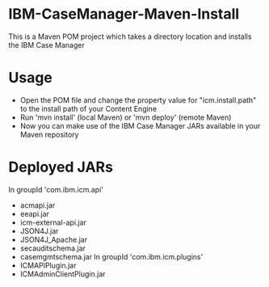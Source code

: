 # IBM-CaseManager-Maven-Install
This is a Maven POM project which takes a directory location and installs the IBM Case Manager 

# Usage
* Open the POM file and change the property value for "icm.install.path" to the install path of your Content Engine
* Run 'mvn install' (local Maven) or 'mvn deploy' (remote Maven)
* Now you can make use of the IBM Case Manager JARs available in your Maven repository

# Deployed JARs
In groupId 'com.ibm.icm.api'
* acmapi.jar
* eeapi.jar
* icm-external-api.jar
* JSON4J.jar
* JSON4J_Apache.jar
* secauditschema.jar
* casemgmtschema.jar
In groupId 'com.ibm.icm.plugins'
* ICMAPIPlugin.jar
* ICMAdminClientPlugin.jar
